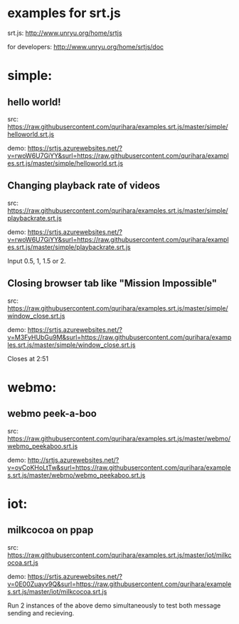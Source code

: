 # examples for srt.js

srt.js:
http://www.unryu.org/home/srtjs

for developers:
http://www.unryu.org/home/srtjs/doc


# simple:

## hello world!
src:
https://raw.githubusercontent.com/qurihara/examples.srt.js/master/simple/helloworld.srt.js

demo:
https://srtjs.azurewebsites.net/?v=rwoW6U7GiYY&surl=https://raw.githubusercontent.com/qurihara/examples.srt.js/master/simple/helloworld.srt.js

## Changing playback rate of videos
src:
https://raw.githubusercontent.com/qurihara/examples.srt.js/master/simple/playbackrate.srt.js

demo:
https://srtjs.azurewebsites.net/?v=rwoW6U7GiYY&surl=https://raw.githubusercontent.com/qurihara/examples.srt.js/master/simple/playbackrate.srt.js

Input 0.5, 1, 1.5 or 2.

## Closing browser tab like "Mission Impossible"
src:
https://raw.githubusercontent.com/qurihara/examples.srt.js/master/simple/window_close.srt.js

demo:
https://srtjs.azurewebsites.net/?v=M3FyHUbGu9M&surl=https://raw.githubusercontent.com/qurihara/examples.srt.js/master/simple/window_close.srt.js

Closes at 2:51

# webmo:

## webmo peek-a-boo
src:
https://raw.githubusercontent.com/qurihara/examples.srt.js/master/webmo/webmo_peekaboo.srt.js

demo:
http://srtjs.azurewebsites.net/?v=oyCoKHoLtTw&surl=https://raw.githubusercontent.com/qurihara/examples.srt.js/master/webmo/webmo_peekaboo.srt.js

# iot:

## milkcocoa on ppap
src:
https://raw.githubusercontent.com/qurihara/examples.srt.js/master/iot/milkcocoa.srt.js

demo:
https://srtjs.azurewebsites.net/?v=0E00Zuayv9Q&surl=https://raw.githubusercontent.com/qurihara/examples.srt.js/master/iot/milkcocoa.srt.js

Run 2 instances of the above demo simultaneously to test both message sending and recieving.
